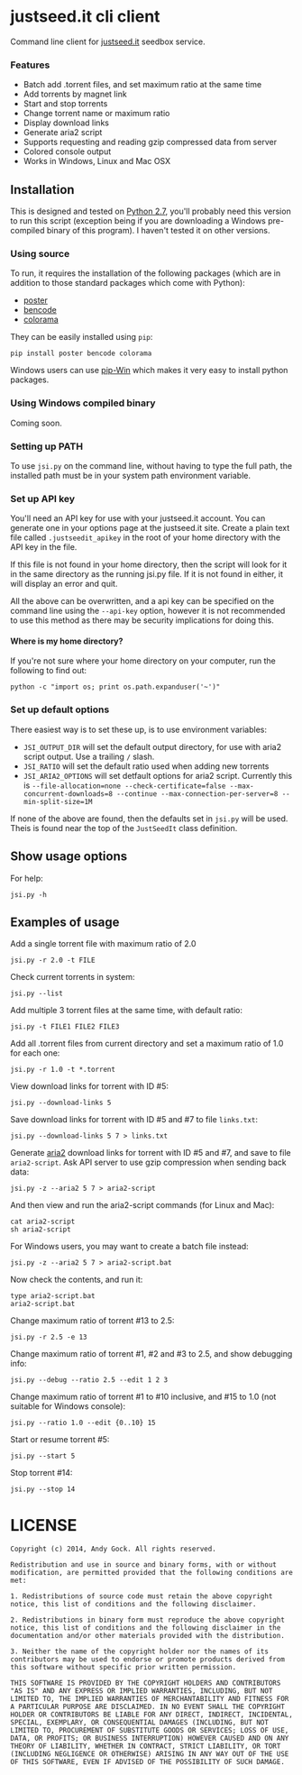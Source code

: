 # justseed.it cli client

Command line client for [justseed.it](https://justseed.it) seedbox service.

### Features

- Batch add .torrent files, and set maximum ratio at the same time
- Add torrents by magnet link
- Start and stop torrents
- Change torrent name or maximum ratio
- Display download links
- Generate aria2 script
- Supports requesting and reading gzip compressed data from server
- Colored console output
- Works in Windows, Linux and Mac OSX

## Installation

This is designed and tested on [Python 2.7](http://www.python.org/download/), you'll probably need this version to run this script (exception being if you are downloading a Windows pre-compiled binary of this program). I haven't tested it on other versions.

### Using source

To run, it requires the installation of the following packages (which are in addition to those standard packages which come with Python):

- [poster](http://pypi.python.org/pypi/poster/)
- [bencode](http://pypi.python.org/pypi/bencode/)
- [colorama](https://pypi.python.org/pypi/colorama)

They can be easily installed using `pip`:

	pip install poster bencode colorama

Windows users can use [pip-Win](https://sites.google.com/site/pydatalog/python/pip-for-windows) which makes it very easy to install python packages.

### Using Windows compiled binary

Coming soon.

### Setting up PATH

To use `jsi.py` on the command line, without having to type the full path, the installed path must be in your system path environment variable.

### Set up API key

You'll need an API key for use with your justseed.it account. You can generate one in your options page at the justseed.it site. Create a plain text file called `.justseedit_apikey` in the root of your home directory with the API key in the file.

If this file is not found in your home directory, then the script will look for it in the same directory as the running jsi.py file. If it is not found in either, it will display an error and quit.

All the above can be overwritten, and a api key can be specified on the command line using the `--api-key` option, however it is not recommended to use this method as there may be security implications for doing this.

#### Where is my home directory?

If you're not sure where your home directory on your computer, run the following to find out:

	python -c "import os; print os.path.expanduser('~')"

### Set up default options

There easiest way is to set these up, is to use environment variables:

- `JSI_OUTPUT_DIR` will set the default output directory, for use with aria2 script output. Use a trailing `/` slash.
- `JSI_RATIO` will set the default ratio used when adding new torrents
- `JSI_ARIA2_OPTIONS` will set detfault options for aria2 script. Currently this is `--file-allocation=none --check-certificate=false --max-concurrent-downloads=8 --continue --max-connection-per-server=8 --min-split-size=1M`

If none of the above are found, then the defaults set in `jsi.py` will be used. Theis is found near the top of the `JustSeedIt` class definition.

## Show usage options

For help:

	jsi.py -h
	
## Examples of usage

Add a single torrent file with maximum ratio of 2.0

	jsi.py -r 2.0 -t FILE
	
Check current torrents in system:

	jsi.py --list
	
Add multiple 3 torrent files at the same time, with default ratio:

	jsi.py -t FILE1 FILE2 FILE3

Add all .torrent files from current directory and set a maximum ratio of 1.0 for each one:

	jsi.py -r 1.0 -t *.torrent
	
View download links for torrent with ID #5:

	jsi.py --download-links 5

Save download links for torrent with ID #5 and #7 to file `links.txt`:

	jsi.py --download-links 5 7 > links.txt
	
Generate [aria2](http://aria2.sourceforge.net/) download links for torrent with ID #5 and #7, and save to file `aria2-script`.
Ask API server to use gzip compression when sending back data:

	jsi.py -z --aria2 5 7 > aria2-script
	
And then view and run the aria2-script commands (for Linux and Mac):

	cat aria2-script
	sh aria2-script
	
For Windows users, you may want to create a batch file instead:

	jsi.py -z --aria2 5 7 > aria2-script.bat
	
Now check the contents, and run it:

	type aria2-script.bat
	aria2-script.bat
	
Change maximum ratio of torrent #13 to 2.5:

	jsi.py -r 2.5 -e 13
	
Change maximum ratio of torrent #1, #2 and #3 to 2.5, and show debugging info:
	
	jsi.py --debug --ratio 2.5 --edit 1 2 3
	
Change maximum ratio of torrent #1 to #10 inclusive, and #15 to 1.0 (not suitable for Windows console):

	jsi.py --ratio 1.0 --edit {0..10} 15
	
Start or resume torrent #5:

	jsi.py --start 5

Stop torrent #14:

	jsi.py --stop 14
	
# LICENSE
	
	Copyright (c) 2014, Andy Gock. All rights reserved.

	Redistribution and use in source and binary forms, with or without
	modification, are permitted provided that the following conditions are
	met:

	1. Redistributions of source code must retain the above copyright
	notice, this list of conditions and the following disclaimer.

	2. Redistributions in binary form must reproduce the above copyright
	notice, this list of conditions and the following disclaimer in the
	documentation and/or other materials provided with the distribution.

	3. Neither the name of the copyright holder nor the names of its
	contributors may be used to endorse or promote products derived from
	this software without specific prior written permission.

	THIS SOFTWARE IS PROVIDED BY THE COPYRIGHT HOLDERS AND CONTRIBUTORS
	"AS IS" AND ANY EXPRESS OR IMPLIED WARRANTIES, INCLUDING, BUT NOT
	LIMITED TO, THE IMPLIED WARRANTIES OF MERCHANTABILITY AND FITNESS FOR
	A PARTICULAR PURPOSE ARE DISCLAIMED. IN NO EVENT SHALL THE COPYRIGHT
	HOLDER OR CONTRIBUTORS BE LIABLE FOR ANY DIRECT, INDIRECT, INCIDENTAL,
	SPECIAL, EXEMPLARY, OR CONSEQUENTIAL DAMAGES (INCLUDING, BUT NOT
	LIMITED TO, PROCUREMENT OF SUBSTITUTE GOODS OR SERVICES; LOSS OF USE,
	DATA, OR PROFITS; OR BUSINESS INTERRUPTION) HOWEVER CAUSED AND ON ANY
	THEORY OF LIABILITY, WHETHER IN CONTRACT, STRICT LIABILITY, OR TORT
	(INCLUDING NEGLIGENCE OR OTHERWISE) ARISING IN ANY WAY OUT OF THE USE
	OF THIS SOFTWARE, EVEN IF ADVISED OF THE POSSIBILITY OF SUCH DAMAGE.	